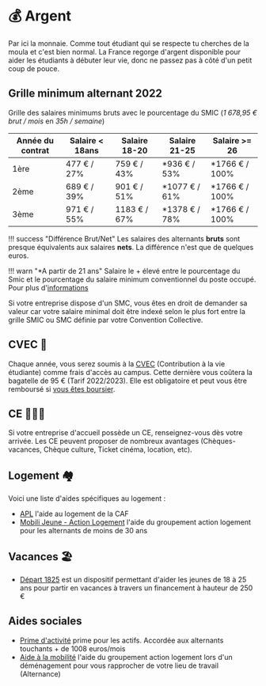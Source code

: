 # 💰 Argent

Par ici la monnaie. Comme tout étudiant qui se respecte tu cherches de la moula et c'est bien normal. La France regorge d'argent disponible pour aider les étudiants à débuter leur vie, donc ne passez pas à côté d'un petit coup de pouce.

## Grille minimum alternant 2022

Grille des salaires minimums bruts avec le pourcentage du SMIC (*1 678,95 € brut / mois* en *35h / semaine*)

| Année du contrat | Salaire < 18ans | Salaire 18-20     | Salaire 21-25     | Salaire >= 26      |
| ---------------- | --------------- | ----------------- | ----------------- | ------------------ |
| 1ère             | 477 € / 27%     | 759  € / 43%      | *936  € / 53%     | *1766 € / 100%     |
| 2ème             | 689 € / 39%     | 901  € / 51%      | *1077 € / 61%     | *1766 € / 100%     |
| 3ème             | 971 € / 55%     | 1183 € / 67%      | *1378 € / 78%     | *1766 € / 100%     |

!!! success "Différence Brut/Net"
    Les salaires des alternants **bruts** sont presque équivalents aux salaires **nets**. La différence n'est que de quelques euros.

!!! warn "*A partir de 21 ans"
    Salaire le + élevé entre le pourcentage du Smic et le pourcentage du salaire minimum conventionnel du poste occupé.
    Pour plus d'[informations](https://www.service-public.fr/particuliers/actualites/A15108)

Si votre entreprise dispose d'un SMC, vous êtes en droit de demander sa valeur car votre salaire minimal doit être indexé selon le plus fort entre la grille SMIC ou SMC définie par votre Convention Collective.

## CVEC 💸

Chaque année, vous serez soumis à la [CVEC](https://cvec.etudiant.gouv.fr/) (Contribution à la vie étudiante) comme frais d'accès au campus. Cette dernière vous coûtera la bagatelle de 95 € (Tarif 2022/2023). Elle est obligatoire et peut vous être remboursé si [vous êtes boursier](https://cvec.etudiant.gouv.fr/switch_campaign?campaign=4&redirect_route=refund).

## CE 👨‍👩‍👦

Si votre entreprise d'accueil possède un CE, renseignez-vous dès votre arrivée. Les CE peuvent proposer de nombreux avantages (Chèques-vacances, Chèque culture, Ticket cinéma, location, etc).

## Logement 🏘️

Voici une liste d'aides spécifiques au logement :

- [APL](https://www.service-public.fr/particuliers/vosdroits/F12006) l'aide au logement de la CAF
- [Mobili Jeune - Action Logement](https://www.actionlogement.fr/l-aide-mobili-jeune) l'aide du groupement action logement pour les alternants de moins de 30 ans

## Vacances 🏖️

- [Départ 1825](https://depart1825.com/) est un dispositif permettant d'aider les jeunes de 18 à 25 ans pour partir en vacances à travers un financement à hauteur de 250 €

## Aides sociales

- [Prime d'activité](https://www.service-public.fr/particuliers/vosdroits/N31477) prime pour les actifs. Accordée aux alternants touchants + de 1008 euros/mois
- [Aide à la mobilité](https://www.actionlogement.fr/aide-mobilite) l'aide du groupement action logement lors d'un déménagement pour vous rapprocher de votre lieu de travail (Alternance)
